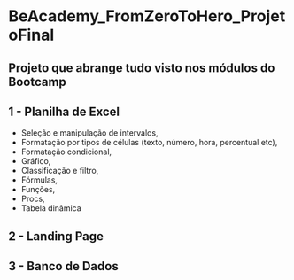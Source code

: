 # BeAcademy_FromZeroToHero_ProjetoFinal

## Projeto que abrange tudo visto nos módulos do Bootcamp

## 1 - Planilha de Excel

* Seleção e manipulação de intervalos,
* Formatação por tipos de células (texto, número, hora, percentual etc),
* Formatação condicional,
* Gráfico,
* Classificação e filtro,
* Fórmulas,
* Funções,
* Procs,
* Tabela dinâmica

## 2 - Landing Page

## 3 - Banco de Dados
